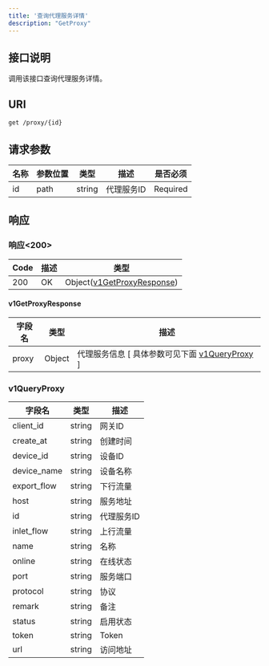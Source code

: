 ```yaml
---
title: '查询代理服务详情'
description: "GetProxy"
---
```

## 接口说明
调用该接口查询代理服务详情。

## URI

```
get /proxy/{id}
```

## 请求参数

| 名称 | 参数位置 | 类型 | 描述 |  是否必须 |
| ---- | ---------- | ----------- | ----------- | ----------- |    
| id | path | string | 代理服务ID |  Required | 

## 响应


### 响应<200>
| Code | 描述 | 类型 |
| ---- | ----------- | ------ | 
| 200 | OK | Object([v1GetProxyResponse](#v1GetProxyResponse)) |

#### v1GetProxyResponse


| 字段名 | 类型 | 描述 |
| ---- | ---- | ----------- |
| proxy | Object | 代理服务信息 [ 具体参数可见下面 [v1QueryProxy](#v1QueryProxy) ]  |


### v1QueryProxy

| 字段名 | 类型 | 描述 |
| ---- | ---- | ----------- | 
| client_id | string | 网关ID | 
| create_at | string | 创建时间 | 
| device_id | string | 设备ID | 
| device_name | string | 设备名称 | 
| export_flow | string | 下行流量 | 
| host | string | 服务地址 | 
| id | string | 代理服务ID | 
| inlet_flow | string | 上行流量 | 
| name | string | 名称 | 
| online | string | 在线状态 | 
| port | string | 服务端口 | 
| protocol | string | 协议 | 
| remark | string | 备注 | 
| status | string | 启用状态 | 
| token | string | Token | 
| url | string | 访问地址 |







